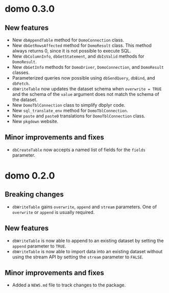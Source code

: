 # domo 0.3.0

## New features

* New `dbAppendTable` method for `DomoConnection` class.
* New `dbGetRowsAffected` method for `DomoResult` class. This method always 
  returns 0, since it is not possible to execute SQL.
* New `dbColumnInfo`, `dbGetStatement`, and `dbIsValid` methods for 
  `DomoResult`.
* New `dbGetInfo` methods for `DomoDriver`, `DomoConnection`, and `DomoResult` 
  classes.
* Parameterized queries now possible using `dbSendQuery`, `dbBind`, and
  `dbFetch`.
* `dbWriteTable` now updates the dataset schema when `overwrite = TRUE` and the
  schema of the `value` argument does not match the schema of the dataset.
* New `DomoTblConnection` class to simplify dbplyr code.
* New `sql_translate_env` method for `DomoTblConnection`.
* New `paste` and `paste0` translations for `DomoTblConnection` class.
* New `pkgdown` website.

## Minor improvements and fixes

* `dbCreateTable` now accepts a named list of fields for the `fields`
  parameter.

# domo 0.2.0

## Breaking changes

* `dbWriteTable` gains `overwrite`, `append` and `stream` parameters. One of 
  `overwrite` or `append` is usually required.
  
## New features

* `dbWriteTable` is now able to append to an existing dataset by setting the
  `append` parameter to `TRUE`.
* `dbWriteTable` is now able to import data into an existing dataset without
  using the stream API by setting the `stream` parameter to `FALSE`.
  
## Minor improvements and fixes

* Added a `NEWS.md` file to track changes to the package.
